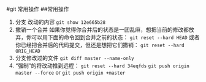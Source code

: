 #git 常用操作
##常用操作
1. 分支 改动的内容
	`git show 12e665b28`
2. 撒销一个合并
	如果你觉得你合并后的状态是一团乱麻，想把当前的修改都放弃，你可以用下面的命令回到合并之前的状态：
	`git reset --hard HEAD`
	或者你已经把合并后的代码提交，但还是想把它们撒销：
	`git reset --hard ORIG_HEAD`
3. 分支修改过的文件
	`git diff master --name-only `
4. “强制”的将改动推到远程：
	`git reset --hard 34eqfds`
	`git push origin master --force` or  `git push origin +master	`